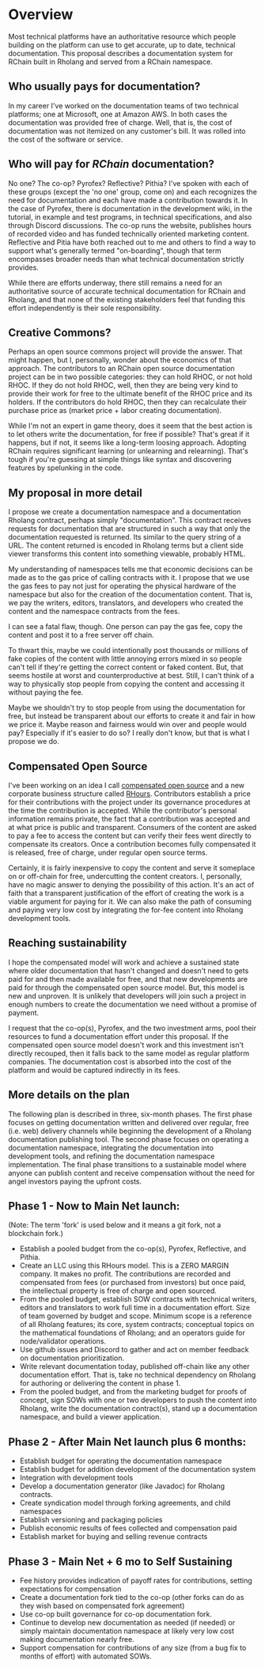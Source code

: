 # Overview
Most technical platforms have an authoritative resource which people building on the platform can use to get accurate, up to date, technical documentation. This proposal describes a documentation system for RChain built in Rholang and served from a RChain namespace. 

## Who usually pays for documentation?
In my career I've worked on the documentation teams of two technical platforms; one at Microsoft, one at Amazon AWS. In both cases the documentation was provided free of charge. Well, that is, the cost of documentation was not itemized on any customer's bill. It was rolled into the cost of the software or service.

## Who will pay for *RChain* documentation?
No one? The co-op? Pyrofex? Reflective? Pithia? I've spoken with each of these groups (except the 'no one' group, come on) and each recognizes the need for documentation and each have made a contribution towards it. In the case of Pyrofex, there is documentation in the development wiki, in the tutorial, in example and test programs, in technical specifications, and also through Discord discussions. The co-op runs the website, publishes hours of recorded video and has funded technically oriented marketing content. Reflective and Pitia have both reached out to me and others to find a way to support what's generally termed "on-boarding", though that term encompasses broader needs than what technical documentation strictly provides. 

While there are efforts underway, there still remains a need for an authoritative source of accurate technical documentation for RChain and Rholang, and that none of the existing stakeholders feel that funding this effort independently is their sole responsibility.

## Creative Commons?
Perhaps an open source commons project will provide the answer. That might happen, but I, personally, wonder about the economics of that approach. The contributors to an RChain open source documentation project can be in two possible categories: they can hold RHOC, or not hold RHOC. If they do not hold RHOC, well, then they are being very kind to provide their work for free to the ultimate benefit of the RHOC price and its holders. If the contributors do hold RHOC, then they can recalculate their purchase price as (market price + labor creating documentation). 

While I'm not an expert in game theory, does it seem that the best action is to let others write the documentation, for free if possible? That's great if it happens, but if not, it seems like a long-term loosing approach. Adopting RChain requires significant learning (or unlearning and relearning). That's tough if you're guessing at simple things like syntax and discovering features by spelunking in the code.

## My proposal in more detail
I propose we create a documentation namespace and a documentation Rholang contract, perhaps simply "documentation". This contract receives requests for documentation that are structured in such a way that only the documentation requested is returned. Its similar to the query string of a URL. The content returned is encoded in Rholang terms but a client side viewer transforms this content into something viewable, probably HTML.

My understanding of namespaces tells me that economic decisions can be made as to the gas price of calling contracts with it. I propose that we use the gas fees to pay not just for operating the physical hardware of the namespace but also for the creation of the documentation content. That is, we pay the writers, editors, translators, and developers who created the content and the namespace contracts from the fees.

I can see a fatal flaw, though. One person can pay the gas fee, copy the content and post it to a free server off chain. 

To thwart this, maybe we could intentionally post thousands or millions of fake copies of the content with little annoying errors mixed in so people can't tell if they're getting the correct content or faked content. But, that seems hostile at worst and counterproductive at best. Still, I can't think of a way to physically stop people from copying the content and accessing it without paying the fee. 

Maybe we shouldn't try to stop people from using the documentation for free, but instead be transparent about our efforts to create it and fair in how we price it. Maybe reason and fairness would win over and people would pay? Especially if it's easier to do so? I really don't know, but that is what I propose we do.

## Compensated Open Source
I've been working on an idea I call [compensated open source](https://github.com/RHours/RHours/blob/master/CompensatedOpenSource.md) and a new corporate business structure called [RHours](https://github.com/RHours/RHours). Contributors establish a price for their contributions with the project under its governance procedures at the time the contribution is accepted. While the contributor's personal information remains private, the fact that a contribution was accepted and at what price is public and transparent. Consumers of the content are asked to pay a fee to access the content but can verify their fees went directly to compensate its creators. Once a contribution becomes fully compensated it is released, free of charge, under regular open source terms. 

Certainly, it is fairly inexpensive to copy the content and serve it someplace on or off-chain for free, undercutting the content creators. I, personally, have no magic answer to denying the possibility of this action. It's an act of faith that a transparent justification of the effort of creating the work is a viable argument for paying for it. We can also make the path of consuming and paying very low cost by integrating the for-fee content into Rholang development tools.

## Reaching sustainability
I hope the compensated model will work and achieve a sustained state where older documentation that hasn't changed and doesn't need to gets paid for and then made available for free, and that new developments are paid for through the compensated open source model. But, this model is new and unproven. It is unlikely that developers will join such a project in enough numbers to create the documentation we need without a promise of payment.

I request that the co-op(s), Pyrofex, and the two investment arms, pool their resources to fund a documentation effort under this proposal. If the compensated open source model doesn't work and this investment isn't directly recouped, then it falls back to the same model as regular platform companies. The documentation cost is absorbed into the cost of the platform and would be captured indirectly in its fees.

## More details on the plan
The following plan is described in three, six-month phases. The first phase focuses on getting documentation written and delivered over regular, free (i.e. web) delivery channels while beginning the development of a Rholang documentation publishing tool. The second phase focuses on operating a documentation namespace, integrating the documentation into development tools, and refining the documentation namespace implementation. The final phase transitions to a sustainable model where anyone can publish content and receive compensation without the need for angel investors paying the upfront costs.


## Phase 1 - Now to Main Net launch:
(Note: The term 'fork' is used  below and it means a git fork, not a blockchain fork.)


* Establish a pooled budget from the co-op(s), Pyrofex, Reflective, and Pithia. 
* Create an LLC using this RHours model. This is a ZERO MARGIN company. It makes no profit. The contributions are recorded and compensated from fees (or purchased from investors) but once paid, the intellectual property is free of charge and open sourced. 
* From the pooled budget, establish SOW contracts with technical writers, editors and translators to work full time in a documentation effort. Size of team governed by budget and scope. Minimum scope is a reference of all Rholang features; its core, system contracts; conceptual topics on the mathematical foundations of Rholang; and an operators guide for node/validator operations. 
* Use github issues and Discord to gather and act on member feedback on documentation prioritization. 
* Write relevant documentation today, published off-chain like any other documentation effort. That is, take no technical dependency on Rholang for authoring or delivering the content in phase 1. 
* From the pooled budget, and from the marketing budget for proofs of concept, sign SOWs with one or two developers to push the content into Rholang, write the documentation contract(s), stand up a documentation namespace, and build a viewer application. 

## Phase 2 - After Main Net launch plus 6 months:
* Establish budget for operating the documentation namespace
* Establish budget for addition development of the documentation system
* Integration with development tools
* Develop a documentation generator (like Javadoc) for Rholang contracts.
* Create syndication model through forking agreements, and child namespaces
* Establish versioning and packaging policies
* Publish economic results of fees collected and compensation paid
* Establish market for buying and selling revenue contracts

## Phase 3 - Main Net + 6 mo to Self Sustaining
* Fee history provides indication of payoff rates for contributions, setting expectations for compensation
* Create a documentation fork tied to the co-op (other forks can do as they wish based on compensated fork agreement)
* Use co-op built governance for co-op documentation fork.
* Continue to develop new documentation as needed (if needed) or simply maintain documentation namespace at likely very low cost making documentation nearly free.
* Support compensation for contributions of any size (from a bug fix to months of effort) with automated SOWs.
